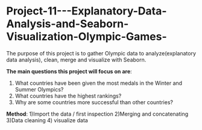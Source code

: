 # Project-11---Explanatory-Data-Analysis-and-Seaborn-Visualization-Olympic-Games-
The purpose of this project is to gather Olympic data to analyze(explanatory data analysis), clean, merge and visualize with Seaborn.

__The main questions this project will focus on are__: 
1) What countries have been given the most medals in the Winter and Summer Olympics? 
2) What countries have the highest rankings? 
3) Why are some countries more successful than other countries? 

__Method__:
 1)Import the data / first inspection
 2)Merging and concatenating
 3)Data cleaning
 4) visualize data 
